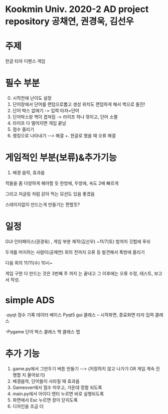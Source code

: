# Kookmin Univ. 2020-2 AD project repository 공채연, 권경욱, 김선우

# 주제
한글 타자 디펜스 게임

# 필수 부분

0. 시작전에 난이도 설정
1. 단어장에서 단어를 랜덤으로뽑고
생성 위치도 랜덤하게 해서 핵으로 돌진!
2. 단어 박스 없애기 -> 입력 타자=단어
3. 단어박스랑 핵이 겹쳐짐 -> 라이프 하나 깎이고, 단어 소멸
4. 라이프 다 떨어지면 게임 끝남
5. 점수 올리기
6. 랭킹으로 나타내기
 --> 해결 
+. 한글로 했을 때 오류 해결 

# 게임적인 부분(보류)&추가기능
1. 배경 음악, 효과음



적들을 좀 다양하게 해야할 듯 
한방에, 두방에, 속도 2배 빠르게 

그리고 저글링 처럼 갉아 먹는 모션도 있음 좋겠음 

스테이지없이 만드는게 만들기는 편할듯?

# 일정

GUI 인터페이스(권경욱) , 게임 부분 제작(김선우)
~11/7(토) 밤까지 깃헙에 푸쉬

두개를 머지하는 사람이(공채연)
회의 전까지 오류 등 발견해서 톡방에 올리기

다음 회의
11/11(수) 10시~

게임 구현 다 만드는 것은 3번째 주 까지 는 끝내고
그 이후에는 오류 수정, 테스트, 보고서 작성.

# simple ADS
-pyqt
점수 기록 데이터 베이스
Pyqt5 gui 클래스 – 시작화면, 종료화면
타자 입력 클래스

-Pygame 
단어 박스 클래스
핵 클래스
맵

# 추가 기능
1. game.py에서 그만두기 버튼 만들기 --> (저장하지 않고 나가기 OR 게임 계속 진행할 지 물어보기)
2. 배경음악, 단어들이 사라질 때 효과음
3. Gameover에서 점수 띄우고, 가운데 정렬 되도록
4. main.py에서 아이디 엔터 누르면 바로 실행되도록
5. 화면에서 Esc 누르면 창이 닫히도록
6. 디자인을 조금 더
